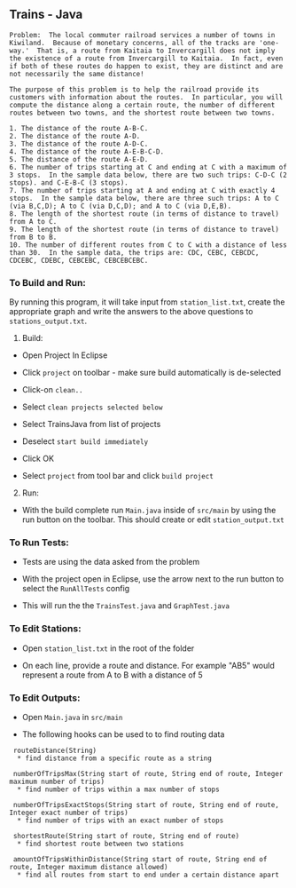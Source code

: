 ## Trains - Java

```
Problem:  The local commuter railroad services a number of towns in Kiwiland.  Because of monetary concerns, all of the tracks are 'one-way.'  That is, a route from Kaitaia to Invercargill does not imply the existence of a route from Invercargill to Kaitaia.  In fact, even if both of these routes do happen to exist, they are distinct and are not necessarily the same distance!
 
The purpose of this problem is to help the railroad provide its customers with information about the routes.  In particular, you will compute the distance along a certain route, the number of different routes between two towns, and the shortest route between two towns.
  
1. The distance of the route A-B-C.
2. The distance of the route A-D.
3. The distance of the route A-D-C.
4. The distance of the route A-E-B-C-D.
5. The distance of the route A-E-D.
6. The number of trips starting at C and ending at C with a maximum of 3 stops.  In the sample data below, there are two such trips: C-D-C (2 stops). and C-E-B-C (3 stops).
7. The number of trips starting at A and ending at C with exactly 4 stops.  In the sample data below, there are three such trips: A to C (via B,C,D); A to C (via D,C,D); and A to C (via D,E,B).
8. The length of the shortest route (in terms of distance to travel) from A to C.
9. The length of the shortest route (in terms of distance to travel) from B to B.
10. The number of different routes from C to C with a distance of less than 30.  In the sample data, the trips are: CDC, CEBC, CEBCDC, CDCEBC, CDEBC, CEBCEBC, CEBCEBCEBC.

```


### To Build and Run:

By running this program, it will take input from ``station_list.txt``, create the appropriate graph and write the answers 
to the above questions to ``stations_output.txt``.

1) Build:

* Open Project In Eclipse

* Click `project` on toolbar - make sure build automatically is de-selected

* Click-on `clean..`

* Select `clean projects selected below`

* Select TrainsJava from list of projects 

* Deselect `start build immediately`

* Click OK

* Select `project` from tool bar and click `build project`

2) Run:

* With the build complete run `Main.java` inside of `src/main` by using the run button on the toolbar. This should create or edit `station_output.txt`

### To Run Tests: 

* Tests are using the data asked from the problem 

* With the project open in Eclipse, use the arrow next to the run button to select the `RunAllTests` config

* This will run the the `TrainsTest.java` and `GraphTest.java`

### To Edit Stations:

* Open `station_list.txt` in the root of the folder

* On each line, provide a route and distance. For example "AB5" would represent a route from A to B with a distance of 5

### To Edit Outputs: 

* Open `Main.java` in `src/main`

* The following hooks can be used to to find routing data 

 ```
  routeDistance(String) 
   * find distance from a specific route as a string
	
  numberOfTripsMax(String start of route, String end of route, Integer maximum number of trips)
   * find number of trips within a max number of stops
	
  numberOfTripsExactStops(String start of route, String end of route, Integer exact number of trips) 
   * find number of trips with an exact number of stops
	
  shortestRoute(String start of route, String end of route) 
   * find shortest route between two stations
	
  amountOfTripsWithinDistance(String start of route, String end of route, Integer maximum distance allowed) 
   * find all routes from start to end under a certain distance apart 

   ```
